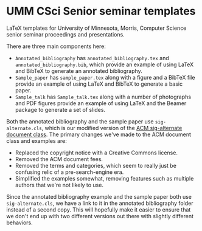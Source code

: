 # UMM CSci Senior seminar templates

LaTeX templates for University of Minnesota, Morris, Computer Science senior seminar proceedings and presentations.

There are three main components here:
* ```Annotated_bibliography``` has ```annotated_bibliography.tex``` and ```annotated_bibliography.bib```, which provide an example of using LaTeX and BibTeX to generate an annotated bibliography.
* ```Sample_paper``` has ```sample_paper.tex``` along with a figure and a BibTeX file provide an example of using LaTeX and BibTeX to generate a basic paper.
* ```Sample_talk``` has ```Sample_talk.tex``` along with a number of photographs and PDF figures provide an example of using LaTeX and the Beamer package to generate a set of slides.

Both the annotated bibliography and the sample paper use ```sig-alternate.cls```, which is our modified version of the [ACM sig-alternate document class](http://www.acm.org/sigs/publications/proceedings-templates). The primary changes we've made to the ACM document class and examples are:
* Replaced the copyright notice with a Creative Commons license.
* Removed the ACM document fees.
* Removed the terms and categories, which seem to really just be confusing relic of a pre-search-engine era.
* Simplified the examples somewhat, removing features such as multiple authors that we're not likely to use.

Since the annotated bibliography example and the sample paper both use ```sig-alternate.cls```, we have a link to it in the annotated bibliography folder instead of a second copy. This will hopefully make it easier to ensure that we don't end up with two different versions out there with slightly different behaviors.
